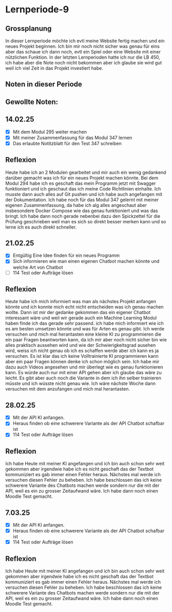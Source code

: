# Lernperiode-9


## Grossplanung

In dieser Lernperiode möchte ich evtl meine Website fertig machen und ein neues Projekt beginnen. Ich bin mir noch nicht sicher was genau für eins aber das schaue ich dann noch, evtl ein Spiel oder eine Website mit einer nützlichen Funktion. In der letzten Lernperioden hatte ich nur die LB 450, ich habe aber die Note noch nicht bekommen aber ich glaube sie wird gut weil ich viel Zeit in das Projekt investiert habe.

## Noten in dieser Periode



## Gewollte Noten:



## 14.02.25
- [x] Mit dem Modul 295 weiter machen
- [x] Mit meiner Zusammenfassung für das Modul 347 lernen
- [x] Das erlaubte Notitzblatt für den Test 347 schreiben
 
## Reflexion

Heute habe ich an 2 Modulen gearbeitet und mir auch ein wenig gedankend darüber gemacht was ich für ein neues Projekt machen könnte. Bei dem Modul 294 habe ich es geschaft das mein Programm jetzt mit Swagger funktioniert und ich geschaut das ich meine Code Richtlinien einhalte. Ich musste dann auch alles auf Git pushen und ich habe auch angefangen mit der Dokumentation. Ich habe noch für das Modul 347 gelernt mit meiner eigenen Zusammenfassung, da habe ich alg alles angeschaut aber insbesondere Docker Compose wie das genau funktioniert und was das bringt. Ich habe dann noch gerade nebenbei dazu den Spickzettel für die Prüfung geschrieben weil man es sich so direkt besser merken kann und so lerne ich es auch direkt schneller.

## 21.02.25
- [x] Entgültig Eine Idee finden für ein neues Programm
- [x] Sich informieren wie man einen eigenen Chatbot machen könnte und welche Art von Chatbot
- [ ] 114 Test oder Aufträge lösen
 
## Reflexion
Heute habe ich mich informiert was man als nächstes Projekt anfangen könnte und ich konnte mich echt nicht entscheiden was ich genau machen wollte. Dann ist mir der gedanke gekommen das ein eigener Chatbot interessant wäre und weil wir gerade auch ein Machine Learning Modul haben finde ich das gerade sehr passend. ich habe mich informiert wie ich es am besten umsetzen könnte und was für Arten es genau gibt. Ich werde versuchen und mich mal herantasten eine kleine KI zu programmieren die ein paar Fragen beantworten kann, da ich mir aber noch nicht sicher bin wie alles praktisch aussehen wird und wie der Schwierigkeitsgrad ausehen wird, weiss ich nicht genau ob ich es schaffen werde aber ich kann es ja versuchen. Es ist klar das ich keine Volltrainierte KI programmieren kann aber ein paar Fragen können denke ich schon möglich sein. Ich habe mir dazu auch Videos angesehen und mir überlegt wie es genau funktionieren kann. Es würde auch nur mit einer API gehen aber ich glaube das wäre zu leicht. Es gibt aber auch noch die Variante in dem ich ihn selber trainieren müsste und ich wüsste nicht genau wie. Ich wäre nächste Woche dann versuchen mit dem anzufangen und mich mal herantasten.

## 28.02.25
- [x] Mit der API KI anfangen.
- [x] Heraus finden ob eine schwerere Variante als der API Chatbot schafbar ist
- [x] 114 Test oder Aufträge lösen
 
## Reflexion

Ich habe Heute mit meiner KI angefangen und ich bin auch schon sehr weit gekommen aber irgendwie habe ich es nicht geschaft das der Textbot kommuniziert es gab immer einen Fehler heraus. Nächstes mal werde ich versuchen diesen Fehler zu beheben. Ich habe beschlossen das ich keine schwerere Variante des Chatbots machen werde sondern nur die mit der API, weil es ein zu grosser Zeitaufwand wäre. Ich habe dann noch einen Moodle Test gemacht.

## 7.03.25
- [x] Mit der API KI anfangen.
- [x] Heraus finden ob eine schwerere Variante als der API Chatbot schafbar ist
- [x] 114 Test oder Aufträge lösen
 
## Reflexion

Ich habe Heute mit meiner KI angefangen und ich bin auch schon sehr weit gekommen aber irgendwie habe ich es nicht geschaft das der Textbot kommuniziert es gab immer einen Fehler heraus. Nächstes mal werde ich versuchen diesen Fehler zu beheben. Ich habe beschlossen das ich keine schwerere Variante des Chatbots machen werde sondern nur die mit der API, weil es ein zu grosser Zeitaufwand wäre. Ich habe dann noch einen Moodle Test gemacht.

